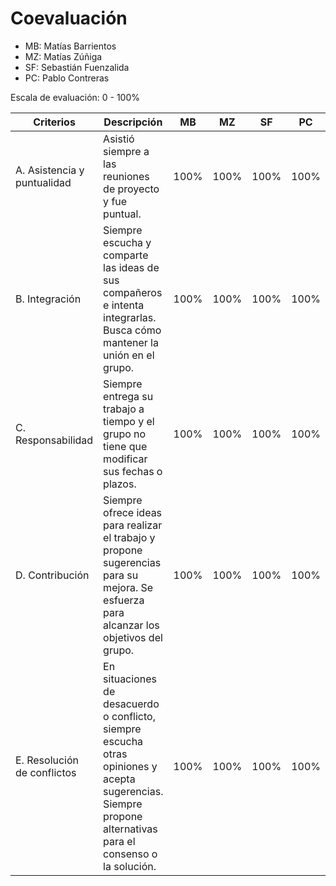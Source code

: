 # Coevaluación

- MB: Matías Barrientos
- MZ: Matías Zúñiga
- SF: Sebastián Fuenzalida
- PC: Pablo Contreras

Escala de evaluación: 0 - 100%

| Criterios                      | Descripción                                                                                                                                                   | MB   | MZ   | SF   | PC   |
|--------------------------------|---------------------------------------------------------------------------------------------------------------------------------------------------------------|------|------|------|------|
| A. Asistencia y puntualidad    | Asistió siempre a las reuniones de proyecto y fue puntual.                                                                                                    | 100% | 100% | 100% | 100% |
| B. Integración                 | Siempre escucha y comparte las ideas de sus compañeros e intenta integrarlas.  Busca cómo mantener la unión en el grupo.                                      | 100% | 100% | 100% | 100% |
| C. Responsabilidad             | Siempre entrega su trabajo a tiempo y el grupo no tiene que modificar sus fechas o plazos.                                                                    | 100% | 100% | 100% | 100% |
| D. Contribución                | Siempre ofrece ideas para realizar el trabajo y propone sugerencias para su mejora.  Se esfuerza para alcanzar los objetivos del grupo.                       | 100% | 100% | 100% | 100% |
| E. Resolución de conflictos    | En situaciones de desacuerdo o conflicto, siempre escucha otras opiniones y acepta sugerencias.  Siempre propone alternativas para el consenso o la solución. | 100% | 100% | 100% | 100% |
